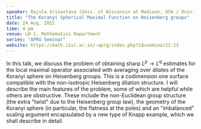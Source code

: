 ```yaml
---
speaker: Rajula Srivastava (Univ. of Wisconsin at Madison, USA / Univ. Bonn + MPIM, Germany)
title: "The Koranyi Spherical Maximal Function on Heisenberg groups"
date: 24 Aug, 2022
time: 4 pm
venue: LH-1, Mathematics Department
series: "APRG Seminar"
website: https://math.iisc.ac.in/~aprg/index.php?id=seminar22-23
---
```


 In this talk, we discuss the problem of obtaining sharp $L^p\to L^q$ estimates for the local
 maximal operator associated with averaging over dilates of the Koranyi sphere on Heisenberg
 groups. This is a codimension one surface compatible with the non-isotropic Heisenberg dilation
 structure. I will describe the main features of the problem, some of which are helpful while
 others are obstructive. These include the non-Euclidean group structure (the extra "twist"
 due to the Heisenberg group law), the geometry of the Koranyi sphere (in particular, the
 flatness at the poles) and an "imbalanced" scaling argument encapsulated by a new type of
 Knapp example, which we shall describe in detail.
 
